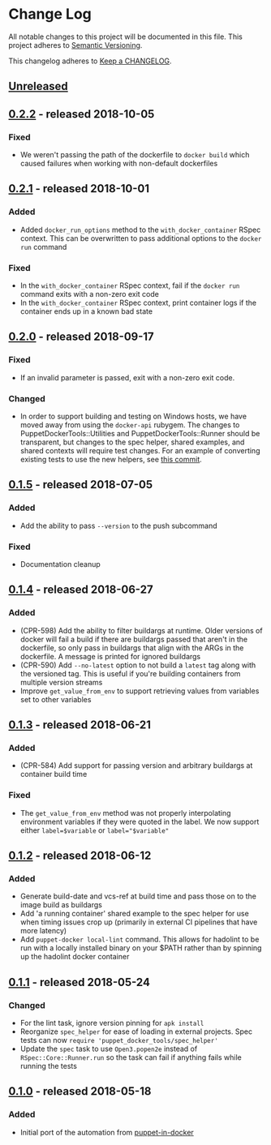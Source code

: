 # Change Log
All notable changes to this project will be documented in this file.
This project adheres to [Semantic Versioning](http://semver.org/).

This changelog adheres to [Keep a CHANGELOG](http://keepachangelog.com/).

## [Unreleased]
## [0.2.2] - released 2018-10-05
### Fixed
- We weren't passing the path of the dockerfile to `docker build` which caused
  failures when working with non-default dockerfiles

## [0.2.1] - released 2018-10-01
### Added
- Added `docker_run_options` method to the `with_docker_container` RSpec context.
  This can be overwritten to pass additional options to the `docker run` command

### Fixed
- In the `with_docker_container` RSpec context, fail if the `docker run` command
  exits with a non-zero exit code
- In the `with_docker_container` RSpec context, print container logs if the
  container ends up in a known bad state

## [0.2.0] - released 2018-09-17
### Fixed
- If an invalid parameter is passed, exit with a non-zero exit code.

### Changed
- In order to support building and testing on Windows hosts, we have moved away
  from using the `docker-api` rubygem. The changes to
  PuppetDockerTools::Utilities and PuppetDockerTools::Runner should be
  transparent, but changes to the spec helper, shared examples, and shared
  contexts will require test changes. For an example of converting existing
  tests to use the new helpers, see [this commit](https://github.com/puppetlabs/puppetserver/commit/ecd9e6df90acd6f8768b0eac65a96f2910fb43e9).

## [0.1.5] - released 2018-07-05
### Added
- Add the ability to pass `--version` to the push subcommand

### Fixed
- Documentation cleanup

## [0.1.4] - released 2018-06-27
### Added
- (CPR-598) Add the ability to filter buildargs at runtime. Older versions of
  docker will fail a build if there are buildargs passed that aren't in the
  dockerfile, so only pass in buildargs that align with the ARGs in the
  dockerfile. A message is printed for ignored buildargs
- (CPR-590) Add `--no-latest` option to not build a `latest` tag along with the
  versioned tag. This is useful if you're building containers from multiple
  version streams
- Improve `get_value_from_env` to support retrieving values from variables set
  to other variables

## [0.1.3] - released 2018-06-21
### Added
- (CPR-584) Add support for passing version and arbitrary buildargs at container
  build time

### Fixed
- The `get_value_from_env` method was not properly interpolating environment
  variables if they were quoted in the label. We now support either
  `label=$variable` or `label="$variable"`

## [0.1.2] - released 2018-06-12
### Added
- Generate build-date and vcs-ref at build time and pass those on to the image
  build as buildargs
- Add 'a running container' shared example to the spec helper for use when
  timing issues crop up (primarily in external CI pipelines that have more
  latency)
- Add `puppet-docker local-lint` command. This allows for hadolint to be run
  with a locally installed binary on your $PATH rather than by spinning up the
  hadolint docker container

## [0.1.1] - released 2018-05-24
### Changed
- For the lint task, ignore version pinning for `apk install`
- Reorganize `spec_helper` for ease of loading in external projects. Spec tests
  can now `require 'puppet_docker_tools/spec_helper'`
- Update the `spec` task to use `Open3.popen2e` instead of `RSpec::Core::Runner.run`
  so the task can fail if anything fails while running the tests

## [0.1.0] - released 2018-05-18
### Added
- Initial port of the automation from [puppet-in-docker](https://github.com/puppetlabs/puppet-in-docker)

[Unreleased]: https://github.com/puppetlabs/puppet_docker_tools/compare/0.2.2...HEAD
[0.2.2]: https://github.com/puppetlabs/puppet_docker_tools/compare/0.2.1...0.2.2
[0.2.1]: https://github.com/puppetlabs/puppet_docker_tools/compare/0.2.0...0.2.1
[0.2.0]: https://github.com/puppetlabs/puppet_docker_tools/compare/0.1.5...0.2.0
[0.1.5]: https://github.com/puppetlabs/puppet_docker_tools/compare/0.1.4...0.1.5
[0.1.4]: https://github.com/puppetlabs/puppet_docker_tools/compare/0.1.3...0.1.4
[0.1.3]: https://github.com/puppetlabs/puppet_docker_tools/compare/0.1.2...0.1.3
[0.1.2]: https://github.com/puppetlabs/puppet_docker_tools/compare/0.1.1...0.1.2
[0.1.1]: https://github.com/puppetlabs/puppet_docker_tools/compare/0.1.0...0.1.1
[0.1.0]: https://github.com/puppetlabs/puppet_docker_tools/compare/0.0.0...0.1.0
